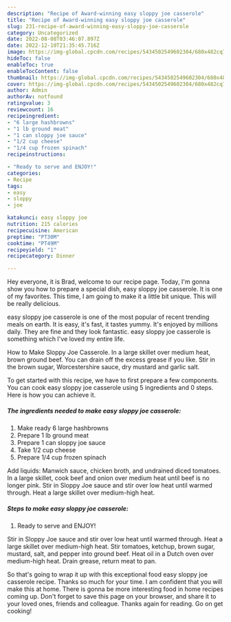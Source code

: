 ```yaml
---
description: "Recipe of Award-winning easy sloppy joe casserole"
title: "Recipe of Award-winning easy sloppy joe casserole"
slug: 231-recipe-of-award-winning-easy-sloppy-joe-casserole
category: Uncategorized
date: 2022-08-08T03:46:07.897Z
date: 2022-12-10T21:35:45.716Z
image: https://img-global.cpcdn.com/recipes/5434502549602304/680x482cq70/easy-sloppy-joe-casserole-recipe-main-photo.jpg
hideToc: false
enableToc: true
enableTocContent: false
thumbnail: https://img-global.cpcdn.com/recipes/5434502549602304/680x482cq70/easy-sloppy-joe-casserole-recipe-main-photo.jpg
cover: https://img-global.cpcdn.com/recipes/5434502549602304/680x482cq70/easy-sloppy-joe-casserole-recipe-main-photo.jpg
author: Admin
authorAv: notfound
ratingvalue: 3
reviewcount: 16
recipeingredient:
- "6 large hashbrowns"
- "1 lb ground meat"
- "1 can sloppy joe sauce"
- "1/2 cup cheese"
- "1/4 cup frozen spinach"
recipeinstructions:

- "Ready to serve and ENJOY!"
categories:
- Recipe
tags:
- easy
- sloppy
- joe

katakunci: easy sloppy joe 
nutrition: 215 calories
recipecuisine: American
preptime: "PT30M"
cooktime: "PT49M"
recipeyield: "1"
recipecategory: Dinner

---
```



Hey everyone, it is Brad, welcome to our recipe page. Today, I'm gonna show you how to prepare a special dish, easy sloppy joe casserole. It is one of my favorites. This time, I am going to make it a little bit unique. This will be really delicious.

easy sloppy joe casserole is one of the most popular of recent trending meals on earth. It is easy, it's fast, it tastes yummy. It's enjoyed by millions daily. They are fine and they look fantastic. easy sloppy joe casserole is something which I've loved my entire life.

How to Make Sloppy Joe Casserole. In a large skillet over medium heat, brown ground beef. You can drain off the excess grease if you like. Stir in the brown sugar, Worcestershire sauce, dry mustard and garlic salt.


To get started with this recipe, we have to first prepare a few components. You can cook easy sloppy joe casserole using 5 ingredients and 0 steps. Here is how you can achieve it.

<!--inarticleads1-->

##### The ingredients needed to make easy sloppy joe casserole:

1. Make ready 6 large hashbrowns
1. Prepare 1 lb ground meat
1. Prepare 1 can sloppy joe sauce
1. Take 1/2 cup cheese
1. Prepare 1/4 cup frozen spinach


Add liquids: Manwich sauce, chicken broth, and undrained diced tomatoes. In a large skillet, cook beef and onion over medium heat until beef is no longer pink. Stir in Sloppy Joe sauce and stir over low heat until warmed through. Heat a large skillet over medium-high heat. 

<!--inarticleads2-->

##### Steps to make easy sloppy joe casserole:


1. Ready to serve and ENJOY!

Stir in Sloppy Joe sauce and stir over low heat until warmed through. Heat a large skillet over medium-high heat. Stir tomatoes, ketchup, brown sugar, mustard, salt, and pepper into ground beef. Heat oil in a Dutch oven over medium-high heat. Drain grease, return meat to pan. 

So that's going to wrap it up with this exceptional food easy sloppy joe casserole recipe. Thanks so much for your time. I am confident that you will make this at home. There is gonna be more interesting food in home recipes coming up. Don't forget to save this page on your browser, and share it to your loved ones, friends and colleague. Thanks again for reading. Go on get cooking!
